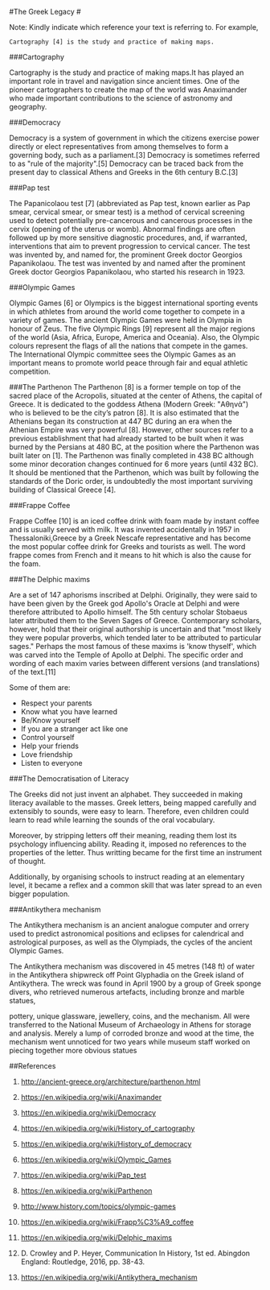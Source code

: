 ﻿#The Greek Legacy #

Note: Kindly indicate which reference your text is referring to. For example,
```
Cartography [4] is the study and practice of making maps.
```

###Cartography

Cartography is the study and practice of making maps.It has played an important role in travel and navigation since ancient times.
One of the pioneer cartographers to create the map of the world was Anaximander who made important contributions to the science of 
astronomy and geography.

###Democracy

Democracy is a system of government in which the citizens exercise power directly or elect representatives from among themselves to form a governing body, such as a parliament.[3]
Democracy is sometimes referred to as "rule of the majority".[5]
Democracy can be traced back from the present day to classical Athens and Greeks in the 6th century B.C.[3]

###Pap test

The Papanicolaou test [7] (abbreviated as Pap test, known earlier as Pap smear, cervical smear, or smear test) is a method of cervical 
screening used to detect potentially pre-cancerous and cancerous processes in the cervix (opening of the uterus or womb). Abnormal 
findings are often followed up by more sensitive diagnostic procedures, and, if warranted, interventions that aim to prevent progression
 to cervical cancer. The test was invented by, and named for, the prominent Greek doctor Georgios Papanikolaou.
The test was invented by and named after the prominent Greek doctor Georgios Papanikolaou, who started his research in 1923.

###Olympic Games

Olympic Games [6] or Olympics is the biggest international sporting events in which athletes from around the world come together to compete in a variety of games.
The ancient Olympic Games were held in Olympia in honour of Zeus. 
The five Olympic Rings [9] represent all the major regions of the world (Asia, Africa, Europe, America and Oceania).
Also, the Olympic colours represent the flags of all the nations that compete in the games. 
The International Olympic committee sees the Olympic Games as an important means to promote world peace through fair and equal athletic competition.

###The Parthenon
The Parthenon [8] is a former temple on top of the sacred place of the Acropolis, situated at the center of Athens, the capital of Greece. 
It is dedicated to the goddess Athena (Modern Greek: "Αθηνά") who is believed to be the city’s patron [8]. It is also estimated that 
the Athenians began its construction at 447 BC during an era when the Athenian Empire was very powerful [8]. 
However, other sources refer to a previous establishment that had already started to be built when it was burned by the Persians at 480 BC, 
at the position where the Parthenon was built later on [1]. The Parthenon was finally completed in 438 BC although some minor 
decoration changes continued for 6 more years (until 432 BC). It should be mentioned that the Parthenon, which was built by following the standards 
of the Doric order, is undoubtedly the most important surviving building of Classical Greece [4].

###Frappe Coffee

Frappe Coffee [10] is an iced coffee drink with foam made by instant coffee and is usually served with milk. 
It was invented accidentally in 1957 in Thessaloniki,Greece by a Greek Nescafe representative and has become the most popular coffee drink for Greeks and tourists as well. 
The word frappe comes from French and it means to hit which is also the cause for the foam. 

###The Delphic maxims

Are a set of 147 aphorisms inscribed at Delphi. Originally, they were said to have been given by the Greek god Apollo's Oracle at Delphi and were therefore attributed to Apollo himself. The 5th century scholar Stobaeus later attributed them to the Seven Sages of Greece. Contemporary scholars, however, hold that their original authorship is uncertain and that "most likely they were popular proverbs, which tended later to be attributed to particular sages." Perhaps the most famous of these maxims is 'know thyself', which was carved into the Temple of Apollo at Delphi. The specific order and wording of each maxim varies between different versions (and translations) of the text.[11]

Some of them are:

* Respect your parents
* Know what you have learned
* Be/Know yourself
* If you are a stranger act like one
* Control yourself
* Help your friends
* Love friendship
* Listen to everyone

###The Democratisation of Literacy

The Greeks did not just invent an alphabet. They succeeded in making literacy available to the masses. Greek letters, being mapped carefully and extensibly to sounds, were easy to learn. Therefore, even children could learn to read while learning the sounds of the oral vocabulary.

Moreover, by stripping letters off their meaning, reading them lost its psychology influencing ability. Reading it, imposed no references to the properties of the letter. Thus writting became for the first time an instrument of thought. 

Additionally, by organising schools to instruct reading at an elementary level, it became a reflex and a common skill that was later spread to an even bigger population.

###Antikythera mechanism

The Antikythera mechanism is an ancient analogue computer and orrery used to predict astronomical positions and eclipses for calendrical and astrological purposes, as well as the Olympiads, the cycles of the ancient Olympic Games.

The Antikythera mechanism was discovered in 45 metres (148 ft) of water in the Antikythera shipwreck off Point Glyphadia on the Greek island of Antikythera. The wreck was found in April 1900 by a group of Greek sponge divers, who retrieved numerous artefacts, including bronze and marble statues, 

pottery, unique glassware, jewellery, coins, and the mechanism. All were transferred to the National Museum of Archaeology in Athens for storage and analysis. Merely a lump of corroded bronze and wood at the time, the mechanism went unnoticed for two years while museum staff worked on piecing together more obvious statues


##References

1. http://ancient-greece.org/architecture/parthenon.html

2. https://en.wikipedia.org/wiki/Anaximander

3. https://en.wikipedia.org/wiki/Democracy

4. https://en.wikipedia.org/wiki/History_of_cartography

5. https://en.wikipedia.org/wiki/History_of_democracy

6. https://en.wikipedia.org/wiki/Olympic_Games

7. https://en.wikipedia.org/wiki/Pap_test

8. https://en.wikipedia.org/wiki/Parthenon

9. http://www.history.com/topics/olympic-games

10. https://en.wikipedia.org/wiki/Frapp%C3%A9_coffee

11. https://en.wikipedia.org/wiki/Delphic_maxims

12. D. Crowley and P. Heyer, Communication In History, 1st ed. Abingdon England: Routledge, 2016, pp. 38-43.

13. https://en.wikipedia.org/wiki/Antikythera_mechanism